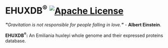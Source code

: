 # EHUXDB<sup>®</sup> [![Apache License](https://img.shields.io/badge/license-Apache-blue.svg)](https://github.com/EHUXDB/EHUXDB/blob/master/LICENSE)
<i><b>"</b>Gravitation is not responsible for people falling in love.<b>"</b></i> - <b>Albert Einstein</b>.

<b>EHUXDB<sup>®</sup>:</b>&nbsp;An Emiliania huxleyi whole genome and their expressed proteins database.
